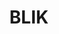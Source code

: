 ---
facebook: https://facebook.com/blikmobile
instagram: https://instagram.com/blikmobile
logohandle: blik
sort: blik
title: BLIK
twitter: https://x.com/blikmobile
website: https://blik.com/
wikipedia: https://en.wikipedia.org/wiki/Blik
youtube: https://youtube.com/channel/UCNiSe795soA7Leip85Ne-pQ
---